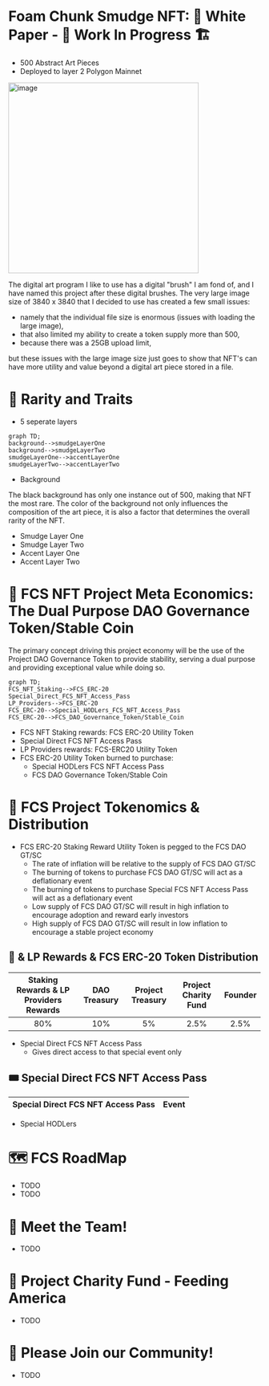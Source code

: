 # Foam Chunk Smudge NFT: 📃 White Paper - 🚧 Work In Progress 🏗
- 500 Abstract Art Pieces
- Deployed to layer 2 Polygon Mainnet

<p><img align="center" src="https://user-images.githubusercontent.com/104662990/196208041-9e38bb66-8a96-4a82-b968-69870727985a.jpg" alt="image" 
width="380" height="380" /></p>

The digital art program I like to use has a digital "brush" I am fond of, and I have named this project after these digital brushes.
The very large image size of 3840 x 3840 that I decided to use has created a few small issues:
- namely that the individual file size is enormous (issues with loading the large image), 
- that also limited my ability to create a token supply more than 500,
- because there was a 25GB upload limit,

but these issues with the large image size just goes to show that NFT's can have more utility and value beyond a digital art piece stored in a file.

# 💎 Rarity and Traits

- 5 seperate layers

```mermaid
graph TD;
background-->smudgeLayerOne
background-->smudgeLayerTwo
smudgeLayerOne-->accentLayerOne
smudgeLayerTwo-->accentLayerTwo

```

- Background

The black background has only one instance out of 500, making that NFT the most rare.
The color of the background not only influences the composition of the art piece, it is also a factor that determines the overall rarity of the NFT.

- Smudge Layer One
- Smudge Layer Two
- Accent Layer One
- Accent Layer Two

# 🏦 FCS NFT Project Meta Economics: The Dual Purpose DAO Governance Token/Stable Coin
The primary concept driving this project economy will be the use of the Project DAO Governance Token to provide stability, serving a dual purpose and providing exceptional value while doing so.
```mermaid
graph TD;
FCS_NFT_Staking-->FCS_ERC-20
Special_Direct_FCS_NFT_Access_Pass
LP_Providers-->FCS_ERC-20
FCS_ERC-20-->Special_HODLers_FCS_NFT_Access_Pass
FCS_ERC-20-->FCS_DAO_Governance_Token/Stable_Coin

```

- FCS NFT Staking rewards: FCS ERC-20 Utility Token
- Special Direct FCS NFT Access Pass
- LP Providers rewards: FCS-ERC20 Utility Token
- FCS ERC-20 Utility Token burned to purchase:
  - Special HODLers FCS NFT Access Pass
  - FCS DAO Governance Token/Stable Coin
  
# 🚀 FCS Project Tokenomics & Distribution
- FCS ERC-20 Staking Reward Utility Token is pegged to the FCS DAO GT/SC
  - The rate of inflation will be relative to the supply of FCS DAO GT/SC
  - The burning of tokens to purchase FCS DAO GT/SC will act as a deflationary event
  - The burning of tokens to purchase Special FCS NFT Access Pass will act as a deflationary event
  - Low supply of FCS DAO GT/SC will result in high inflation to encourage adoption and reward early investors
  - High supply of FCS DAO GT/SC will result in low inflation to encourage a stable project economy
## 🥩 & LP Rewards & FCS ERC-20 Token Distribution
| Staking Rewards & LP Providers Rewards | DAO Treasury | Project Treasury | Project Charity Fund | Founder |
| :--: | :--: | :--: | :--: | :--: |
| 80% | 10% | 5% | 2.5% | 2.5% |

- Special Direct FCS NFT Access Pass
  - Gives direct access to that special event only 

## 🎟 Special Direct FCS NFT Access Pass
| Special Direct FCS NFT Access Pass | Event |
| :--: | :--: |

- Special HODLers

# 🗺 FCS RoadMap
- TODO
- TODO

# 🤝 Meet the Team!
- TODO

# 🥗 Project Charity Fund - Feeding America
- TODO

# 🤝 Please Join our Community!
- TODO
